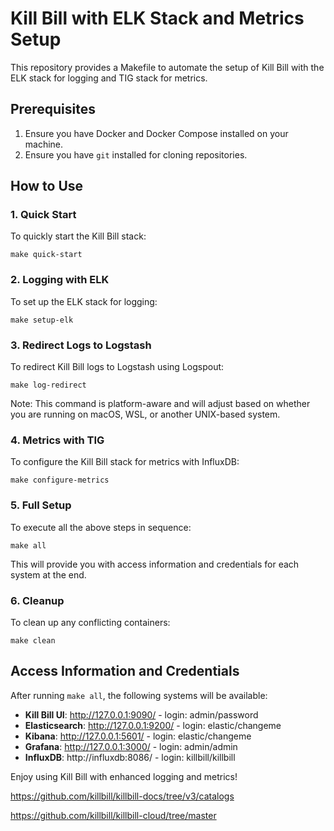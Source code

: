 
# Kill Bill with ELK Stack and Metrics Setup

This repository provides a Makefile to automate the setup of Kill Bill with the ELK stack for logging and TIG stack for metrics.

## Prerequisites

1. Ensure you have Docker and Docker Compose installed on your machine.
2. Ensure you have `git` installed for cloning repositories.

## How to Use

### 1. Quick Start

To quickly start the Kill Bill stack:

```
make quick-start
```

### 2. Logging with ELK

To set up the ELK stack for logging:

```
make setup-elk
```

### 3. Redirect Logs to Logstash

To redirect Kill Bill logs to Logstash using Logspout:

```
make log-redirect
```

Note: This command is platform-aware and will adjust based on whether you are running on macOS, WSL, or another UNIX-based system.

### 4. Metrics with TIG

To configure the Kill Bill stack for metrics with InfluxDB:

```
make configure-metrics
```

### 5. Full Setup

To execute all the above steps in sequence:

```
make all
```

This will provide you with access information and credentials for each system at the end.

### 6. Cleanup

To clean up any conflicting containers:

```
make clean
```

## Access Information and Credentials

After running `make all`, the following systems will be available:

- **Kill Bill UI**: http://127.0.0.1:9090/ - login: admin/password
- **Elasticsearch**: http://127.0.0.1:9200/ - login: elastic/changeme
- **Kibana**: http://127.0.0.1:5601/ - login: elastic/changeme
- **Grafana**: http://127.0.0.1:3000/ - login: admin/admin
- **InfluxDB**: http://influxdb:8086/ - login: killbill/killbill

Enjoy using Kill Bill with enhanced logging and metrics!



https://github.com/killbill/killbill-docs/tree/v3/catalogs

https://github.com/killbill/killbill-cloud/tree/master